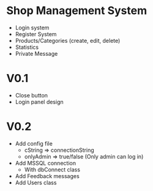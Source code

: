 # Shop Management System
  - Login system
  - Register System
  - Products/Categories  (create, edit, delete)
  - Statistics
  - Private Message

# V0.1
  - Close button
  - Login panel design

# V0.2
  - Add config file
    - cString => connectionString
    - onlyAdmin => true/false (Only admin can log in)
  - Add MSSQL connection
    - With dbConnect class
  - Add Feedback messages
  - Add Users class
